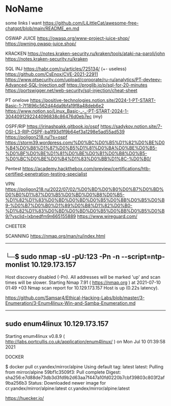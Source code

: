 # NoName
some links I want
https://github.com/LiLittleCat/awesome-free-chatgpt/blob/main/README_en.md

OSWAP JUICE
https://owasp.org/www-project-juice-shop/
https://pwning.owasp-juice.shop/

KRACKEN
https://notes.kraken-security.ru/kraken/tools/ataki-na-paroli/john
https://notes.kraken-security.ru/kraken

SQL INJ
https://habr.com/ru/articles/725134/  (+- useless)
https://github.com/CsEnox/CVE-2021-22911
https://www.ptsecurity.com/upload/corporate/ru-ru/analytics/PT-devteev-Advanced-SQL-Injection.pdf
https://proglib.io/p/sql-for-20-minutes
https://portswigger.net/web-security/sql-injection/cheat-sheet


PT onelove
https://positive-technologies.notion.site/2024-1-PT-START-Basic-1-7f1896c562d44da9bfa19f8a48deb6e2
https://www.notion.so/Linux_Basic-_-_-PT-START-2024-1-3044091292244096838c86476d0eb7ec (my)

OSPF/RIP
https://irinashpakk.gitbook.io/ospf
https://sadykov.notion.site/7-OSI-L3-RIP-OSPF-ba1f93d1f9b64ef3a1298e5ad55ad539
https://poligon218.ru/?s=ospf
https://storm39.wordpress.com/%D0%BC%D0%B5%D1%82%D0%BE%D0%B4%D0%B8%D1%87%D0%B5%D1%81%D0%BA%D0%BE%D0%B5-%D0%BF%D0%BE%D1%81%D0%BE%D0%B1%D0%B8%D0%B5-%D0%BC%D0%BE%D0%B4%D1%83%D0%BB%D1%8C-%D0%B0/

Pentest
https://academy.hackthebox.com/preview/certifications/htb-certified-penetration-testing-specialist

VPN
https://poligon218.ru/2022/07/02/%D0%BD%D0%B0%D0%B7%D0%BD%D0%B0%D1%87%D0%B5%D0%BD%D0%B8%D0%B5-%D1%82%D1%83%D0%BD%D0%BD%D0%B5%D0%BB%D0%B5%D0%B9-%D0%B7%D0%B0%D1%89%D0%B8%D1%82%D0%B0-%D1%82%D1%83%D0%BD%D0%BD%D0%B5%D0%BB%D0%B5%D0%B9/?ysclid=lxbnedfm9n665155889
https://www.wireguard.com/

CHEETER


SCANNING
https://nmap.org/man/ru/index.html

----
└─$ sudo nmap -sU -pU:123 -Pn -n --script=ntp-monlist 10.129.173.157
----
Host discovery disabled (-Pn). All addresses will be marked 'up' and scan times will be slower.
Starting Nmap 7.91 ( https://nmap.org ) at 2021-07-10 01:49 +03
Nmap scan report for 10.129.173.157
Host is up (0.22s latency).

https://github.com/Samsar4/Ethical-Hacking-Labs/blob/master/3-Enumeration/3-Enum4linux-Win-and-Samba-Enumeration.md

-------
sudo enum4linux 10.129.173.157    
-------
Starting enum4linux v0.8.9 ( http://labs.portcullis.co.uk/application/enum4linux/ ) on Mon Jul 10 01:39:58 2021


DOCKER

$ docker pull cr.yandex/mirror/alpine
Using default tag: latest
latest: Pulling from mirror/alpine
59bf1c3509f3: Pull complete 
Digest: sha256:e7d88de73db3d3fd9b2d63aa7f447a10fd0220b7cbf39803c803f2af9ba256b3
Status: Downloaded newer image for cr.yandex/mirror/alpine:latest
cr.yandex/mirror/alpine:latest

https://huecker.io/


